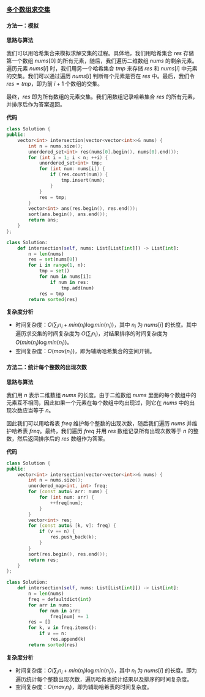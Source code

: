 ### [多个数组求交集](https://leetcode.cn/problems/intersection-of-multiple-arrays/solutions/1486063/duo-ge-shu-zu-qiu-jiao-ji-by-leetcode-so-5c9z/)

#### 方法一：模拟

**思路与算法**

我们可以用哈希集合来模拟求解交集的过程。具体地，我们用哈希集合 $res$ 存储第一个数组 $nums[0]$ 的所有元素，随后，我们遍历二维数组 $nums$ 的剩余元素。遍历元素 $nums[i]$ 时，我们用另一个哈希集合 $tmp$ 来存储 $res$ 和 $nums[i]$ 中元素的交集。我们可以通过遍历 $nums[i]$ 判断每个元素是否在 $res$ 中。最后，我们令 $res=tmp$，即为前 $i+1$ 个数组的交集。

最终，$res$ 即为所有数组的元素交集。我们用数组记录哈希集合 $res$ 的所有元素，并排序后作为答案返回。

**代码**

```C++
class Solution {
public:
    vector<int> intersection(vector<vector<int>>& nums) {
        int n = nums.size();
        unordered_set<int> res(nums[0].begin(), nums[0].end());
        for (int i = 1; i < n; ++i) {
            unordered_set<int> tmp;
            for (int num: nums[i]) {
                if (res.count(num)) {
                    tmp.insert(num);
                }
            }
            res = tmp;
        }
        vector<int> ans(res.begin(), res.end());
        sort(ans.begin(), ans.end());
        return ans;
    }
};
```

```Python
class Solution:
    def intersection(self, nums: List[List[int]]) -> List[int]:
        n = len(nums)
        res = set(nums[0])
        for i in range(1, n):
            tmp = set()
            for num in nums[i]:
                if num in res:
                    tmp.add(num)
            res = tmp
        return sorted(res)
```

**复杂度分析**

- 时间复杂度：$O(\sum_i n_i+min(n_i) \log min(n_i))$，其中 $n_i$ 为 $nums[i]$ 的长度。其中遍历求交集的时间复杂度为 $O(\sum_i n_i)$，对结果排序的时间复杂度为 $O(min(n_i) \log min(n_i))$。
- 空间复杂度：$O(max(n_i))$，即为辅助哈希集合的空间开销。

#### 方法二：统计每个整数的出现次数

**思路与算法**

我们用 $n$ 表示二维数组 $nums$ 的长度。由于二维数组 $nums$ 里面的每个数组中的元素互不相同，因此如果一个元素在每个数组中均出现过，则它在 $nums$ 中的出现次数应当等于 $n$。

因此我们可以用哈希表 $freq$ 维护每个整数的出现次数，随后我们遍历 $nums$ 并维护哈希表 $freq$。最终，我们遍历 $freq$ 并用 $res$ 数组记录所有出现次数等于 $n$ 的整数，然后返回排序后的 $res$ 数组作为答案。

**代码**

```C++
class Solution {
public:
    vector<int> intersection(vector<vector<int>>& nums) {
        int n = nums.size();
        unordered_map<int, int> freq;
        for (const auto& arr: nums) {
            for (int num: arr) {
                ++freq[num];
            }
        }
        vector<int> res;
        for (const auto& [k, v]: freq) {
            if (v == n) {
                res.push_back(k);
            }
        }
        sort(res.begin(), res.end());
        return res;
    }
};
```

```Python
class Solution:
    def intersection(self, nums: List[List[int]]) -> List[int]:
        n = len(nums)
        freq = defaultdict(int)
        for arr in nums:
            for num in arr:
                freq[num] += 1
        res = []
        for k, v in freq.items():
            if v == n:
                res.append(k)
        return sorted(res)
```

**复杂度分析**

- 时间复杂度：$O(\sum_in_i+min(n_i) \log min(n_i))$，其中 $n_i$ 为 $nums[i]$ 的长度。即为遍历统计每个整数出现次数，遍历哈希表统计结果以及排序的时间复杂度。
- 空间复杂度：$O(max_i n_i)$，即为辅助哈希表的时间复杂度。
